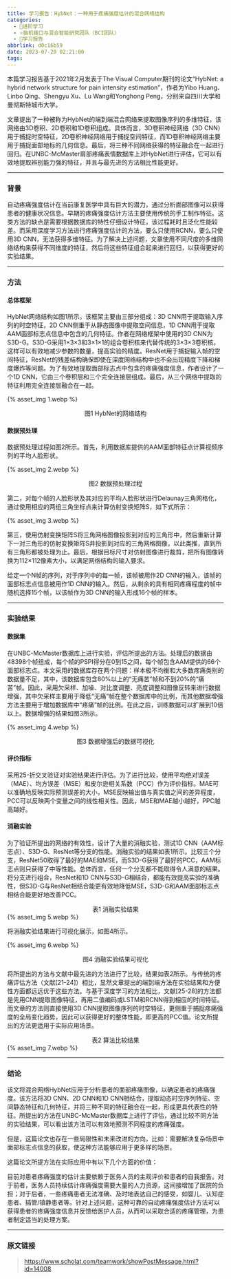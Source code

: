 ```yaml
---
title: 学习报告：HybNet：一种用于疼痛强度估计的混合网络结构
categories:
  - 🌙进阶学习
  - ⭐脑机接口与混合智能研究团队（BCI团队）
  - 💫学习报告
abbrlink: d0c16b59
date: 2023-07-20 02:21:00
tags:
---
```


本篇学习报告基于2021年2月发表于The Visual Computer期刊的论文“HybNet: a hybrid network structure for pain intensity estimation”，作者为Yibo Huang、Linbo Qing、Shengyu Xu、Lu Wang和Yonghong Peng，分别来自四川大学和曼彻斯特城市大学。

文章提出了一种被称为HybNet的端到端混合网络来提取图像序列的多维特征，该网络由3D卷积、2D卷积和1D卷积组成。具体而言，3D卷积神经网络（3D CNN）用于捕捉时空特征，2D卷积神经网络用于捕捉空间特征，而1D卷积神经网络主要用于捕捉面部地标的几何信息。最后，将三种不同网络获得的特征融合在一起进行回归。在UNBC-McMaster肩部疼痛表情数据库上对HybNet进行评估，它可以有效地提取辨别能力强的特征，并且与最先进的方法相比性能更好。

<!--more-->

***

### 背景

自动疼痛强度估计在当前康复医学中具有巨大的潜力，通过分析面部图像可以获得患者的健康状况信息。早期的疼痛强度估计方法主要使用传统的手工制作特征。这类方法的缺点是需要根据数据库的特性仔细设计特征，该过程耗时且泛化性能较差。而采用深度学习方法进行疼痛强度估计的方法，要么只使用RCNN，要么只使用3D CNN，无法获得多维特征。为了解决上述问题，文章使用不同尺度的多维网络结构来获得不同维度的特征，然后将这些特征组合起来进行回归，以获得更好的实验结果。

***

### 方法

#### 总体框架

HybNet网络结构如图1所示。该框架主要由三部分组成：3D CNN用于提取输入序列的时空特征，2D CNN侧重于从静态图像中提取空间信息，1D CNN用于提取AAM面部标志点信息中包含的几何特征。作者在网络框架中使用的3D CNN为S3D-G。S3D-G采用1×3×3和3×1×1的组合卷积核来代替传统的3×3×3卷积核，这样可以有效地减少参数的数量，提高实验的精度。ResNet用于捕捉输入帧的空间特征，ResNet的残差结构确保即使在深度网络结构中也不会出现精度下降和梯度爆炸等问题。为了有效地提取面部标志点中包含的疼痛强度信息，作者设计了一个1D CNN，它由三个卷积层和三个完全连接层组成。最后，从三个网络中提取的特征利用完全连接层融合在一起。

{% asset_img 1.webp %}
<div align='center'>图1 HybNet的网络结构</div>

#### 数据预处理

数据预处理过程如图2所示。首先，利用数据库提供的AAM面部特征点计算视频序列的平均人脸形状。

{% asset_img 2.webp %}
<div align='center'>图2 数据预处理过程</div>

第二，对每个帧的人脸形状及其对应的平均人脸形状进行Delaunay三角网格化，通过使用相应的两组三角坐标点来计算仿射变换矩阵S，如下式所示：

{% asset_img 3.webp %}

第三，使用仿射变换矩阵S将三角网格图像投影到对应的三角形中，然后重新计算下一对三角形的仿射变换矩阵S并投影到对应的三角网格图像，以此类推，直到所有三角形都被处理为止。最后，根据目标尺寸对仿射图像进行裁剪，把所有图像转换为112×112像素大小，以满足网络结构的输入要求。

给定一个N帧的序列，对于序列中的每一帧，该帧被用作2D CNN的输入，该帧的面部标志点信息被用作1D CNN的输入。然后，从剩余的具有相同疼痛程度的帧中随机选择15个帧，以该帧作为3D CNN的输入形成16个帧的样本。

***

### 实验结果

#### 数据集

在UNBC-McMaster数据库上进行实验，评估所提出的方法。处理后的数据由48398个帧组成，每个帧的PSPI得分在0到15之间，每个帧包含AAM提供的66个面部标志点。本文采用的数据库存在两个问题：样本极不均衡和大多数疼痛类别的数据量不足，其中，该数据库包含80%以上的“无痛苦”帧和不到20%的“痛苦”帧。因此，采用欠采样、加噪、对比度调整、亮度调整和图像反转来进行数据增强，其中欠采样主要用于降低“无痛”帧在整个数据库中的比例，而其他数据增强方法主要用于增加数据库中“疼痛”帧的比例。在此之后，训练数据可以扩展到10倍以上。数据增强的结果如图3所示。

{% asset_img 4.webp %}
<div align='center'>图3 数据增强后的数据可视化</div>

#### 评价指标

采用25-折交叉验证对实验结果进行评估。为了进行比较，使用平均绝对误差（MAE）、均方误差（MSE）和皮尔逊相关系数（PCC）作为评价指标。MAE可以准确地反映实际预测误差的大小，MSE反映输出值与真实值之间的差异程度，PCC可以反映两个变量之间的线性相关性。因此，MSE和MAE越小越好，PPC越高越好。

#### 消融实验

为了验证所提出的网络的有效性，设计了大量的消融实验，测试1D CNN（AAM标志点）、S3D-G、ResNet等分支的性能。消融实验的结果如表1所示。比较三个分支，ResNet50取得了最好的MAE和MSE，而S3D-G获得了最好的PCC，AAM标志点则只获得了中等性能。总体而言，任何一个分支都不能取得令人满意的结果。将分支进行组合，ResNet和1D CNN与S3D-G相结合，都能有效提高实验的准确性，但S3D-G与ResNet相结合能更有效地降低MSE，S3D-G和AAM面部标志点相结合能更好地改善PCC。

<div align='center'>表1 消融实验结果</div>
{% asset_img 5.webp %}

将消融实验结果进行可视化展示，如图4所示。

{% asset_img 6.webp %}
<div align='center'>图4 消融实验结果可视化</div>

将所提出的方法与文献中最先进的方法进行了比较，结果如表2所示。与传统的疼痛评估方法（文献[21-24]）相比，显然文章提出的端到端方法在实验结果和方便性方面都远远优于这些方法。与基于深度学习的方法相比，文献[25-28]的方法都是先用CNN提取图像特征，再用二值编码或LSTM和RCNN得到相应的时间特征。而文章的方法则直接使用3D CNN提取图像序列的时空特征，更侧重于捕捉疼痛强度的全局变化趋势，因此可以获得更好的整体性能，即更高的PCC值。论文所提出的方法更适用于实际应用场景。

<div align='center'>表2 算法比较结果</div>
{% asset_img 7.webp %}

***

### 结论

该文将混合网络HybNet应用于分析患者的面部疼痛图像，以确定患者的疼痛强度。该方法将3D CNN、2D CNN和1D CNN相结合，提取动态时空序列特征、空间静态特征和几何特征，并将三种不同的特征融合在一起，形成更具代表性的特征。所提出的方法在UNBC-McMaster数据库上进行了评估，通过比较不同方法的实验结果，可以看出该方法可以有效地预测不同程度的疼痛强度。

但是，这篇论文也存在一些局限性和未来改进的方向，比如：需要解决复杂场景中面部标志点信息的获取，使这种方法能够应用于更多样的场景。

这篇论文所提方法在实际应用中有以下几个方面的价值：

目前对患者疼痛强度的估计主要依赖于医务人员的主观评价和患者的自我报告。对于前者，医务人员持续估计疼痛强度需要大量的人力资源，这间接增加了医院的负担；对于后者，一些疼痛患者无法准确、及时地表达自己的感受，如婴儿、认知症患者、插管/镇静患者等。针对上述问题，这种可靠的自动疼痛强度估计方法可以获得患者的疼痛强度信息并反馈给医护人员，从而可以采取合适的疼痛管理，为患者制定适当的处理方案。

***

### 原文链接

> <https://www.scholat.com/teamwork/showPostMessage.html?id=14008>
